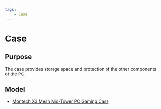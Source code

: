 ```yaml
---
tags:
    - Case
---
```


# Case

## Purpose

The case provides storage space and protection of the other components of the PC.

## Model

- [Montech X3 Mesh Mid-Tower PC Gaming Case](https://www.montechpc.com/en/products_detail.php?nid=231&s_ok2=)
